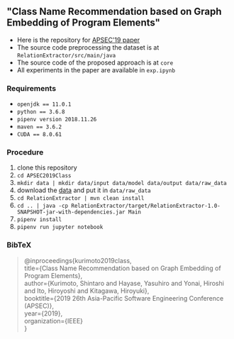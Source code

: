## "Class Name Recommendation based on Graph Embedding of Program Elements"

- Here is the repository for [APSEC'19 paper](https://kuri8ive.github.io/preprints/apsec2019.pdf)
- The source code preprocessing the dataset is at `RelationExtractor/src/main/java`
- The source code of the proposed approach is at `core`
- All experiments in the paper are available in `exp.ipynb`

### Requirements

- `openjdk == 11.0.1`
- `python == 3.6.8`
- `pipenv version 2018.11.26`
- `maven == 3.6.2`
- `CUDA == 8.0.61`

### Procedure

1. clone this repository
1. `cd APSEC2019Class`
1. `mkdir data | mkdir data/input data/model data/output data/raw_data`
1. download the [data](http://groups.inf.ed.ac.uk/cup/naturalize/) and put it in `data/raw_data`
1. `cd RelationExtractor | mvn clean install`
1. `cd .. | java -cp RelationExtractor/target/RelationExtractor-1.0-SNAPSHOT-jar-with-dependencies.jar Main`
1. `pipenv install`
1. `pipenv run jupyter notebook`

### BibTeX
> @inproceedings{kurimoto2019class,\
    title={Class Name Recommendation based on Graph Embedding of Program Elements},\
    author={Kurimoto, Shintaro and Hayase, Yasuhiro and Yonai, Hiroshi and Ito, Hiroyoshi and Kitagawa, Hiroyuki},\
    booktitle={2019 26th Asia-Pacific Software Engineering Conference (APSEC)},\
    year={2019},\
    organization={IEEE}\
  }
